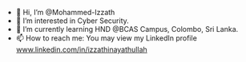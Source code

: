 - 👋 Hi, I’m @Mohammed-Izzath
- 👀 I’m interested in Cyber Security.
- 🌱 I’m currently learning HND @BCAS Campus, Colombo, Sri Lanka.
- 📫 How to reach me: You may view my LinkedIn profile www.linkedin.com/in/izzathinayathullah
